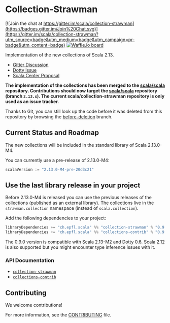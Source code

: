 # Collection-Strawman

[![Join the chat at https://gitter.im/scala/collection-strawman](https://badges.gitter.im/Join%20Chat.svg)](https://gitter.im/scala/collection-strawman?utm_source=badge&utm_medium=badge&utm_campaign=pr-badge&utm_content=badge)
[![Waffle.io board](https://badge.waffle.io/scala/collection-strawman.svg?label=ready&title=Ready+issues)](http://waffle.io/scala/collection-strawman)

Implementation of the new collections of Scala 2.13.

- [Gitter Discussion](https://gitter.im/scala/collection-strawman)
- [Dotty Issue](https://github.com/lampepfl/dotty/issues/818)
- [Scala Center Proposal](https://github.com/scalacenter/advisoryboard/blob/master/proposals/007-collections.md)

**The implementation of the collections has been merged to the
[scala/scala](https://github.com/scala/scala) repository. Contributions should now target the
[scala/scala](https://github.com/scala/scala) repository (branch `2.13.x`). The current scala/collection-strawman
repository is only used as an issue tracker.**

Thanks to Git, you can still look up the code before it was deleted from this repository by browsing
the [before-deletion](https://github.com/scala/collection-strawman/tree/before-deletion) branch.

## Current Status and Roadmap

The new collections will be included in the standard library of Scala 2.13.0-M4.

You can currently use a pre-release of 2.13.0-M4:

~~~ scala
scalaVersion := "2.13.0-M4-pre-20d3c21"
~~~

## Use the last library release in your project

Before 2.13.0-M4 is released you can use the previous releases of the collections (published as an external library).
The collections live in the `strawman.collection` namespace (instead of `scala.collection`).

Add the following dependencies to your project:

~~~ scala
libraryDependencies += "ch.epfl.scala" %% "collection-strawman" % "0.9.0"
libraryDependencies += "ch.epfl.scala" %% "collections-contrib" % "0.9.0" // optional
~~~

The 0.9.0 version is compatible with Scala 2.13-M2 and Dotty 0.6. Scala 2.12 is also supported
but you might encounter type inference issues with it.

### API Documentation

- [`collection-strawman`](https://static.javadoc.io/ch.epfl.scala/collection-strawman_2.12/0.9.0/index.html)
- [`collections-contrib`](https://static.javadoc.io/ch.epfl.scala/collections-contrib_2.12/0.9.0/index.html)

## Contributing

We welcome contributions!

For more information, see the [CONTRIBUTING](CONTRIBUTING.md) file.
